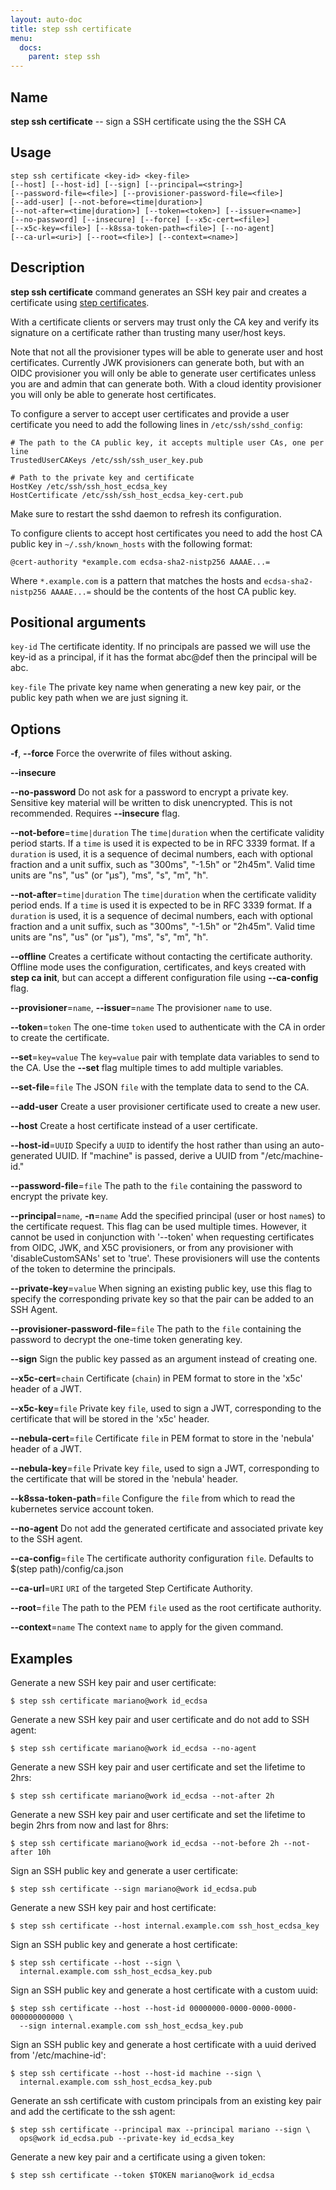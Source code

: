 ```yaml
---
layout: auto-doc
title: step ssh certificate
menu:
  docs:
    parent: step ssh
---
```


## Name
**step ssh certificate** -- sign a SSH certificate using the the SSH CA

## Usage

```raw
step ssh certificate <key-id> <key-file>
[--host] [--host-id] [--sign] [--principal=<string>]
[--password-file=<file>] [--provisioner-password-file=<file>]
[--add-user] [--not-before=<time|duration>]
[--not-after=<time|duration>] [--token=<token>] [--issuer=<name>]
[--no-password] [--insecure] [--force] [--x5c-cert=<file>]
[--x5c-key=<file>] [--k8ssa-token-path=<file>] [--no-agent]
[--ca-url=<uri>] [--root=<file>] [--context=<name>]
```

## Description

**step ssh certificate** command generates an SSH key pair and creates a
certificate using [step certificates](https://github.com/smallstep/certificates).

With a certificate clients or servers may trust only the CA key and verify its
signature on a certificate rather than trusting many user/host keys.

Note that not all the provisioner types will be able to generate user and host
certificates. Currently JWK provisioners can generate both, but with an OIDC
provisioner you will only be able to generate user certificates unless you are
and admin that can generate both. With a cloud identity provisioner you will
only be able to generate host certificates.

To configure a server to accept user certificates and provide a user certificate
you need to add the following lines in `/etc/ssh/sshd_config`:
```shell
# The path to the CA public key, it accepts multiple user CAs, one per line
TrustedUserCAKeys /etc/ssh/ssh_user_key.pub

# Path to the private key and certificate
HostKey /etc/ssh/ssh_host_ecdsa_key
HostCertificate /etc/ssh/ssh_host_ecdsa_key-cert.pub
```

Make sure to restart the sshd daemon to refresh its configuration.

To configure clients to accept host certificates you need to add the host CA public
key in `~/.ssh/known_hosts` with the following format:
```shell
@cert-authority *example.com ecdsa-sha2-nistp256 AAAAE...=
```

Where `*.example.com` is a pattern that matches the hosts and
`ecdsa-sha2-nistp256 AAAAE...=` should be the contents of the host CA public key.

## Positional arguments

`key-id`
The certificate identity. If no principals are passed we will use
the key-id as a principal, if it has the format abc@def then the principal will
be abc.

`key-file`
The private key name when generating a new key pair, or the public
key path when we are just signing it.

## Options


**-f**, **--force**
Force the overwrite of files without asking.

**--insecure**


**--no-password**
Do not ask for a password to encrypt a private key. Sensitive key material will
be written to disk unencrypted. This is not recommended. Requires **--insecure** flag.

**--not-before**=`time|duration`
The `time|duration` when the certificate validity period starts. If a `time` is
used it is expected to be in RFC 3339 format. If a `duration` is used, it is a
sequence of decimal numbers, each with optional fraction and a unit suffix, such
as "300ms", "-1.5h" or "2h45m". Valid time units are "ns", "us" (or "µs"), "ms",
"s", "m", "h".

**--not-after**=`time|duration`
The `time|duration` when the certificate validity period ends. If a `time` is
used it is expected to be in RFC 3339 format. If a `duration` is used, it is a
sequence of decimal numbers, each with optional fraction and a unit suffix, such
as "300ms", "-1.5h" or "2h45m". Valid time units are "ns", "us" (or "µs"), "ms",
"s", "m", "h".

**--offline**
Creates a certificate without contacting the certificate authority. Offline mode
uses the configuration, certificates, and keys created with **step ca init**,
but can accept a different configuration file using **--ca-config** flag.

**--provisioner**=`name`, **--issuer**=`name`
The provisioner `name` to use.

**--token**=`token`
The one-time `token` used to authenticate with the CA in order to create the
certificate.

**--set**=`key=value`
The `key=value` pair with template data variables to send to the CA. Use the **--set** flag multiple times to add multiple variables.

**--set-file**=`file`
The JSON `file` with the template data to send to the CA.

**--add-user**
Create a user provisioner certificate used to create a new user.

**--host**
Create a host certificate instead of a user certificate.

**--host-id**=`UUID`
Specify a `UUID` to identify the host rather than using an auto-generated UUID.
      If "machine" is passed, derive a UUID from "/etc/machine-id."

**--password-file**=`file`
The path to the `file` containing the password to encrypt the private key.

**--principal**=`name`, **-n**=`name`
Add the specified principal (user or host `name`s) to the certificate request.
      This flag can be used multiple times. However, it cannot be used in conjunction
      with '--token' when requesting certificates from OIDC, JWK, and X5C provisioners, or
      from any provisioner with 'disableCustomSANs' set to 'true'. These provisioners will
      use the contents of the token to determine the principals.

**--private-key**=`value`
When signing an existing public key, use this flag to specify the corresponding
private key so that the pair can be added to an SSH Agent.

**--provisioner-password-file**=`file`
The path to the `file` containing the password to decrypt the one-time token
      generating key.

**--sign**
Sign the public key passed as an argument instead of creating one.

**--x5c-cert**=`chain`
Certificate (`chain`) in PEM format to store in the 'x5c' header of a JWT.

**--x5c-key**=`file`
Private key `file`, used to sign a JWT, corresponding to the certificate that will
be stored in the 'x5c' header.

**--nebula-cert**=`file`
Certificate `file` in PEM format to store in the 'nebula' header of a JWT.

**--nebula-key**=`file`
Private key `file`, used to sign a JWT, corresponding to the certificate that will
be stored in the 'nebula' header.

**--k8ssa-token-path**=`file`
Configure the `file` from which to read the kubernetes service account token.

**--no-agent**
Do not add the generated certificate and associated private key to the SSH agent.

**--ca-config**=`file`
The certificate authority configuration `file`. Defaults to
$(step path)/config/ca.json

**--ca-url**=`URI`
`URI` of the targeted Step Certificate Authority.

**--root**=`file`
The path to the PEM `file` used as the root certificate authority.

**--context**=`name`
The context `name` to apply for the given command.

## Examples

Generate a new SSH key pair and user certificate:
```shell
$ step ssh certificate mariano@work id_ecdsa
```

Generate a new SSH key pair and user certificate and do not add to SSH agent:
```shell
$ step ssh certificate mariano@work id_ecdsa --no-agent
```

Generate a new SSH key pair and user certificate and set the lifetime to 2hrs:
```shell
$ step ssh certificate mariano@work id_ecdsa --not-after 2h
```

Generate a new SSH key pair and user certificate and set the lifetime to begin
2hrs from now and last for 8hrs:
```shell
$ step ssh certificate mariano@work id_ecdsa --not-before 2h --not-after 10h
```

Sign an SSH public key and generate a user certificate:
```shell
$ step ssh certificate --sign mariano@work id_ecdsa.pub
```

Generate a new SSH key pair and host certificate:
```shell
$ step ssh certificate --host internal.example.com ssh_host_ecdsa_key
```

Sign an SSH public key and generate a host certificate:
```shell
$ step ssh certificate --host --sign \
  internal.example.com ssh_host_ecdsa_key.pub
```

Sign an SSH public key and generate a host certificate with a custom uuid:
```shell
$ step ssh certificate --host --host-id 00000000-0000-0000-0000-000000000000 \
  --sign internal.example.com ssh_host_ecdsa_key.pub
```

Sign an SSH public key and generate a host certificate with a uuid derived
from '/etc/machine-id':
```shell
$ step ssh certificate --host --host-id machine --sign \
  internal.example.com ssh_host_ecdsa_key.pub
```

Generate an ssh certificate with custom principals from an existing key pair and
add the certificate to the ssh agent:
```shell
$ step ssh certificate --principal max --principal mariano --sign \
  ops@work id_ecdsa.pub --private-key id_ecdsa_key
```

Generate a new key pair and a certificate using a given token:
```shell
$ step ssh certificate --token $TOKEN mariano@work id_ecdsa
```

